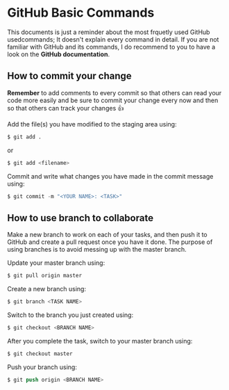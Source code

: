 # GitHub Basic Commands

This documents is just a reminder about the most frquetly used GitHub usedcommands; It doesn't explain every command in detail. If you are not familiar with GitHub and its commands, I do recommend to you to have a look on the __GitHub documentation__.

## How to commit your change
__Remember__ to add comments to every commit so that others can read your code more easily and be sure to commit your change every now and then so that others can track your changes :+1:

Add the file(s) you have modified to the staging area using:
```s
$ git add . 
```
or
```s
$ git add <filename>
```
Commit and write what changes you have made in the commit message using:
```s
$ git commit -m "<YOUR NAME>: <TASK>" 
```

## How to use branch to collaborate
Make a new branch to work on each of your tasks, and then push it to GitHub and create a pull request once you have it done. The purpose of using branches is to avoid messing up with the master branch.

Update your master branch using:
```s
$ git pull origin master
```

Create a new branch using:
```s
$ git branch <TASK NAME> 
```

Switch to the branch you just created using:
```s
$ git checkout <BRANCH NAME> 
```

After you complete the task, switch to your master branch using:
```s
$ git checkout master
```

Push your branch using:
```s
$ git push origin <BRANCH NAME>
```